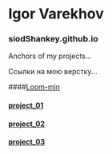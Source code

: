 # Igor Varekhov
### siodShankey.github.io
Anchors of my projects...


Ссылки на мою верстку...

####[Loom-min](https://siodshankey.github.io/Loom/)

#### [project_01](https://siodshankey.github.io/proejct_01/)

#### [project_02](https://siodshankey.github.io/project_02/)

#### [project_03](https://siodshankey.github.io/project_03/)
